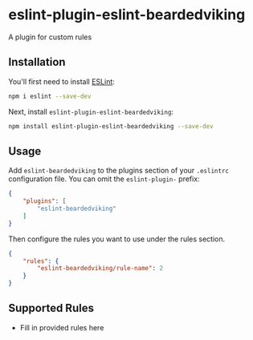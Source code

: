 # eslint-plugin-eslint-beardedviking

A plugin for custom rules 

## Installation

You'll first need to install [ESLint](https://eslint.org/):

```sh
npm i eslint --save-dev
```

Next, install `eslint-plugin-eslint-beardedviking`:

```sh
npm install eslint-plugin-eslint-beardedviking --save-dev
```

## Usage

Add `eslint-beardedviking` to the plugins section of your `.eslintrc` configuration file. You can omit the `eslint-plugin-` prefix:

```json
{
    "plugins": [
        "eslint-beardedviking"
    ]
}
```


Then configure the rules you want to use under the rules section.

```json
{
    "rules": {
        "eslint-beardedviking/rule-name": 2
    }
}
```

## Supported Rules

* Fill in provided rules here


